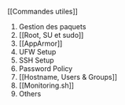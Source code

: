 [[Commandes utiles]]
1. Gestion des paquets
2. [[Root, SU et sudo]]
3. [[AppArmor]]
4. UFW Setup
5. SSH Setup
6. Password Policy
7. [[Hostname, Users & Groups]]
8. [[Monitoring.sh]]
9. Others